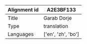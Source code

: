 |Alignment id | A2E3BF133
| --- | --- 
|Title | Garab Dorje 
|Type | translation
|Languages | ['en', 'zh', 'bo']